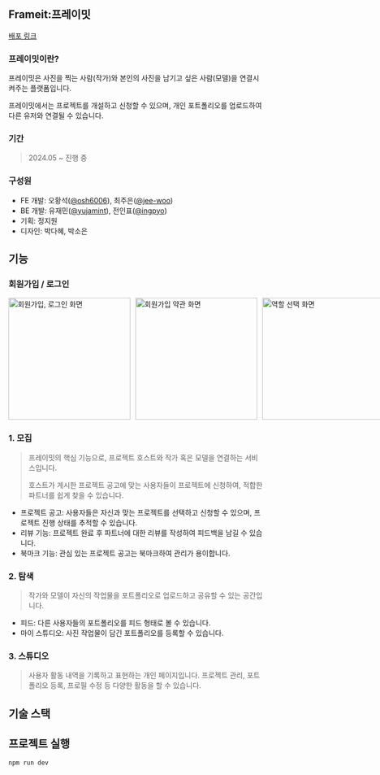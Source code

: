 ## Frameit:프레이밋

[배포 링크](https://www.frameit.kr/)

### 프레이밋이란?

프레이밋은 사진을 찍는 사람(작가)와 본인의 사진을 남기고 싶은 사람(모델)을 연결시켜주는 플랫폼입니다.

프레이밋에서는 프로젝트를 개설하고 신청할 수 있으며, 개인 포트폴리오를 업로드하여 다른 유저와 연결될 수 있습니다.

### 기간

> 2024.05 ~ 진행 중

### 구성원

- FE 개발: 오황석([@osh6006](https://github.com/osh6006)), 최주은([@jee-woo](https://github.com/jee-woo))
- BE 개발: 유재민([@yujamint](https://github.com/yujamint)), 전인표([@ingpyo](https://github.com/ingpyo))
- 기획: 정지원
- 디자인: 박다혜, 박소은

## 기능

### 회원가입 / 로그인

<div style="display: flex; gap: 10px;">
  <img src="https://github.com/user-attachments/assets/c6f50819-8f67-4d2a-b469-27352cf5fa9e" alt="회원가입, 로그인 화면" width="240"/>
  <img src="https://github.com/user-attachments/assets/0857ae23-fda2-48dc-95ba-417aaf70a486" alt="회원가입 약관 화면" width="240"/>
  <img src="https://github.com/user-attachments/assets/9c945cf2-a233-412a-8741-c93524323b71" alt="역할 선택 화면" width="240"/>
  <img src="https://github.com/user-attachments/assets/47fa429d-6bcb-4a1b-a323-4283645fffcb" alt="이름 생년월일 입력 화면" width="240"/>
</div>

### 1. 모집

> 프레이밋의 핵심 기능으로, 프로젝트 호스트와 작가 혹은 모델을 연결하는 서비스입니다.
>
> 호스트가 게시한 프로젝트 공고에 맞는 사용자들이 프로젝트에 신청하여, 적합한 파트너를 쉽게 찾을 수 있습니다.

- 프로젝트 공고: 사용자들은 자신과 맞는 프로젝트를 선택하고 신청할 수 있으며, 프로젝트 진행 상태를 추적할 수 있습니다.
- 리뷰 기능: 프로젝트 완료 후 파트너에 대한 리뷰를 작성하여 피드백을 남길 수 있습니다.
- 북마크 기능: 관심 있는 프로젝트 공고는 북마크하여 관리가 용이합니다.

<!--
- 모집
- 프로젝트 공고
- 프로젝트 관리
- 스튜디오 > 프로젝트/리뷰 탭
- 북마크 -->

### 2. 탐색

> 작가와 모델이 자신의 작업물을 포트폴리오로 업로드하고 공유할 수 있는 공간입니다.

- 피드: 다른 사용자들의 포트폴리오를 피드 형태로 볼 수 있습니다.
- 마이 스튜디오: 사진 작업물이 담긴 포트폴리오를 등록할 수 있습니다.

<!-- #### 관련 페이지:

탐색
포트폴리오 상세
스튜디오
마이 스튜디오 -->

### 3. 스튜디오

> 사용자 활동 내역을 기록하고 표현하는 개인 페이지입니다.
> 프로젝트 관리, 포트폴리오 등록, 프로필 수정 등 다양한 활동을 할 수 있습니다.

<!-- 관련 페이지:

마이 스튜디오
스튜디오
포트폴리오 등록
프로필 수정 -->

## 기술 스택

## 프로젝트 실행

```bash
npm run dev
```
